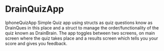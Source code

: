 # DrainQuizApp
IphoneQuizApp
Simple Quiz app using structs as quiz questions know as DrainQues in this place and a struct to manage the order/functionality of the quiz known as DrainBrain. The app toggles between two screens, on main screen where the quiz takes place and a results screen which tells you your score and gives you feedback.
